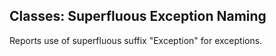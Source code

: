 ## Classes: Superfluous Exception Naming

Reports use of superfluous suffix "Exception" for exceptions.
